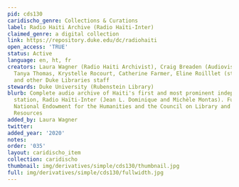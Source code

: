```yaml
---
pid: cds130
caridischo_genre: Collections & Curations
label: Radio Haiti Archive (Radio Haïti-Inter)
claimed_genre: a digital collection
link: https://repository.duke.edu/dc/radiohaiti
open_access: 'TRUE'
status: Active
language: en, ht, fr
creators: Laura Wagner (Radio Haiti Archivist), Craig Breaden (Audiovisual Archivist),
  Tanya Thomas, Krystelle Rocourt, Catherine Farmer, Eline Roilllet (student assistants),
  and other Duke Libraries staff
stewards: Duke University (Rubenstein Library)
blurb: Complete audio archive of Haiti's first and most prominent independent radio
  station, Radio Haïti-Inter (Jean L. Dominique and Michèle Montas). Funded by the
  National Endowment for the Humanities and the Council on Library and Information
  Resources
added_by: Laura Wagner
twitter: 
added_year: '2020'
notes: 
order: '035'
layout: caridischo_item
collection: caridischo
thumbnail: img/derivatives/simple/cds130/thumbnail.jpg
full: img/derivatives/simple/cds130/fullwidth.jpg
---
```


